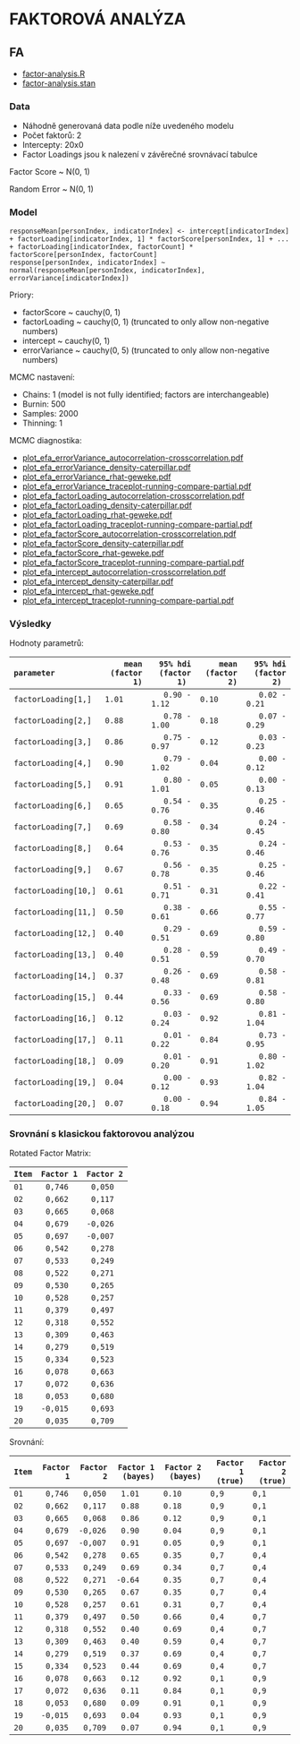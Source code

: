 FAKTOROVÁ ANALÝZA
==

## FA

 - [factor-analysis.R](./factor-analysis.R)
 - [factor-analysis.stan](./factor-analysis.stan)


### Data

- Náhodně generovaná data podle níže uvedeného modelu
- Počet faktorů: 2
- Intercepty: 20x0
- Factor Loadings jsou k nalezení v závěrečné srovnávací tabulce

Factor Score
~ N(0, 1)

Random Error
~ N(0, 1)

### Model

```
responseMean[personIndex, indicatorIndex] <- intercept[indicatorIndex] + factorLoading[indicatorIndex, 1] * factorScore[personIndex, 1] + ... + factorLoading[indicatorIndex, factorCount] * factorScore[personIndex, factorCount]
response[personIndex, indicatorIndex] ~ normal(responseMean[personIndex, indicatorIndex], errorVariance[indicatorIndex])
```

Priory:
 - factorScore ~ cauchy(0, 1)
 - factorLoading ~ cauchy(0, 1) (truncated to only allow non-negative numbers)
 - intercept ~ cauchy(0, 1)
 - errorVariance ~ cauchy(0, 5) (truncated to only allow non-negative numbers)

MCMC nastavení:
 - Chains: 1 (model is not fully identified; factors are interchangeable)
 - Burnin: 500
 - Samples: 2000
 - Thinning: 1

MCMC diagnostika:
 - [plot_efa_errorVariance_autocorrelation-crosscorrelation.pdf](../../Outputs/Factor-analysis/plot_efa_errorVariance_autocorrelation-crosscorrelation.pdf)
 - [plot_efa_errorVariance_density-caterpillar.pdf](../../Outputs/Factor-analysis/plot_efa_errorVariance_density-caterpillar.pdf)
 - [plot_efa_errorVariance_rhat-geweke.pdf](../../Outputs/Factor-analysis/plot_efa_errorVariance_rhat-geweke.pdf)
 - [plot_efa_errorVariance_traceplot-running-compare-partial.pdf](../../Outputs/Factor-analysis/plot_efa_errorVariance_traceplot-running-compare-partial.pdf)
 - [plot_efa_factorLoading_autocorrelation-crosscorrelation.pdf](../../Outputs/Factor-analysis/plot_efa_factorLoading_autocorrelation-crosscorrelation.pdf)
 - [plot_efa_factorLoading_density-caterpillar.pdf](../../Outputs/Factor-analysis/plot_efa_factorLoading_density-caterpillar.pdf)
 - [plot_efa_factorLoading_rhat-geweke.pdf](../../Outputs/Factor-analysis/plot_efa_factorLoading_rhat-geweke.pdf)
 - [plot_efa_factorLoading_traceplot-running-compare-partial.pdf](../../Outputs/Factor-analysis/plot_efa_factorLoading_traceplot-running-compare-partial.pdf)
 - [plot_efa_factorScore_autocorrelation-crosscorrelation.pdf](../../Outputs/Factor-analysis/plot_efa_factorScore_autocorrelation-crosscorrelation.pdf)
 - [plot_efa_factorScore_density-caterpillar.pdf](../../Outputs/Factor-analysis/plot_efa_factorScore_density-caterpillar.pdf)
 - [plot_efa_factorScore_rhat-geweke.pdf](../../Outputs/Factor-analysis/plot_efa_factorScore_rhat-geweke.pdf)
 - [plot_efa_factorScore_traceplot-running-compare-partial.pdf](../../Outputs/Factor-analysis/plot_efa_factorScore_traceplot-running-compare-partial.pdf)
 - [plot_efa_intercept_autocorrelation-crosscorrelation.pdf](../../Outputs/Factor-analysis/plot_efa_intercept_autocorrelation-crosscorrelation.pdf)
 - [plot_efa_intercept_density-caterpillar.pdf](../../Outputs/Factor-analysis/plot_efa_intercept_density-caterpillar.pdf)
 - [plot_efa_intercept_rhat-geweke.pdf](../../Outputs/Factor-analysis/plot_efa_intercept_rhat-geweke.pdf)
 - [plot_efa_intercept_traceplot-running-compare-partial.pdf](../../Outputs/Factor-analysis/plot_efa_intercept_traceplot-running-compare-partial.pdf)


### Výsledky

Hodnoty parametrů:

|` parameter          `|` mean (factor 1) `|` 95% hdi (factor 1)  `|` mean (factor 2) `|` 95% hdi (factor 2)  `|
|----------------------|------------------:|----------------------:|------------------:|----------------------:|
|` factorLoading[1,]  `|` 1.01            `|` 0.90 - 1.12         `|` 0.10            `|` 0.02 - 0.21         `|
|` factorLoading[2,]  `|` 0.88            `|` 0.78 - 1.00         `|` 0.18            `|` 0.07 - 0.29         `|
|` factorLoading[3,]  `|` 0.86            `|` 0.75 - 0.97         `|` 0.12            `|` 0.03 - 0.23         `|
|` factorLoading[4,]  `|` 0.90            `|` 0.79 - 1.02         `|` 0.04            `|` 0.00 - 0.12         `|
|` factorLoading[5,]  `|` 0.91            `|` 0.80 - 1.01         `|` 0.05            `|` 0.00 - 0.13         `|
|` factorLoading[6,]  `|` 0.65            `|` 0.54 - 0.76         `|` 0.35            `|` 0.25 - 0.46         `|
|` factorLoading[7,]  `|` 0.69            `|` 0.58 - 0.80         `|` 0.34            `|` 0.24 - 0.45         `|
|` factorLoading[8,]  `|` 0.64            `|` 0.53 - 0.76         `|` 0.35            `|` 0.24 - 0.46         `|
|` factorLoading[9,]  `|` 0.67            `|` 0.56 - 0.78         `|` 0.35            `|` 0.25 - 0.46         `|
|` factorLoading[10,] `|` 0.61            `|` 0.51 - 0.71         `|` 0.31            `|` 0.22 - 0.41         `|
|` factorLoading[11,] `|` 0.50            `|` 0.38 - 0.61         `|` 0.66            `|` 0.55 - 0.77         `|
|` factorLoading[12,] `|` 0.40            `|` 0.29 - 0.51         `|` 0.69            `|` 0.59 - 0.80         `|
|` factorLoading[13,] `|` 0.40            `|` 0.28 - 0.51         `|` 0.59            `|` 0.49 - 0.70         `|
|` factorLoading[14,] `|` 0.37            `|` 0.26 - 0.48         `|` 0.69            `|` 0.58 - 0.81         `|
|` factorLoading[15,] `|` 0.44            `|` 0.33 - 0.56         `|` 0.69            `|` 0.58 - 0.80         `|
|` factorLoading[16,] `|` 0.12            `|` 0.03 - 0.24         `|` 0.92            `|` 0.81 - 1.04         `|
|` factorLoading[17,] `|` 0.11            `|` 0.01 - 0.22         `|` 0.84            `|` 0.73 - 0.95         `|
|` factorLoading[18,] `|` 0.09            `|` 0.01 - 0.20         `|` 0.91            `|` 0.80 - 1.02         `|
|` factorLoading[19,] `|` 0.04            `|` 0.00 - 0.12         `|` 0.93            `|` 0.82 - 1.04         `|
|` factorLoading[20,] `|` 0.07            `|` 0.00 - 0.18         `|` 0.94            `|` 0.84 - 1.05         `|



### Srovnání s klasickou faktorovou analýzou

Rotated Factor Matrix:

|` Item `|` Factor 1 `|` Factor 2 `|
|--------|-----------:|-----------:|
|` 01   `|`  0,746   `|`  0,050   `|
|` 02   `|`  0,662   `|`  0,117   `|
|` 03   `|`  0,665   `|`  0,068   `|
|` 04   `|`  0,679   `|` -0,026   `|
|` 05   `|`  0,697   `|` -0,007   `|
|` 06   `|`  0,542   `|`  0,278   `|
|` 07   `|`  0,533   `|`  0,249   `|
|` 08   `|`  0,522   `|`  0,271   `|
|` 09   `|`  0,530   `|`  0,265   `|
|` 10   `|`  0,528   `|`  0,257   `|
|` 11   `|`  0,379   `|`  0,497   `|
|` 12   `|`  0,318   `|`  0,552   `|
|` 13   `|`  0,309   `|`  0,463   `|
|` 14   `|`  0,279   `|`  0,519   `|
|` 15   `|`  0,334   `|`  0,523   `|
|` 16   `|`  0,078   `|`  0,663   `|
|` 17   `|`  0,072   `|`  0,636   `|
|` 18   `|`  0,053   `|`  0,680   `|
|` 19   `|` -0,015   `|`  0,693   `|
|` 20   `|`  0,035   `|`  0,709   `|


Srovnání:

|` Item `|` Factor 1 `|` Factor 2 `|` Factor 1 (bayes) `|` Factor 2 (bayes) `|` Factor 1 (true) `|` Factor 2 (true) `|
|--------|-----------:|-----------:|-------------------:|-------------------:|------------------:|------------------:|
|` 01   `|`  0,746   `|`  0,050   `|`  1.01            `|` 0.10             `|` 0,9             `|` 0,1             `|
|` 02   `|`  0,662   `|`  0,117   `|`  0.88            `|` 0.18             `|` 0,9             `|` 0,1             `|
|` 03   `|`  0,665   `|`  0,068   `|`  0.86            `|` 0.12             `|` 0,9             `|` 0,1             `|
|` 04   `|`  0,679   `|` -0,026   `|`  0.90            `|` 0.04             `|` 0,9             `|` 0,1             `|
|` 05   `|`  0,697   `|` -0,007   `|`  0.91            `|` 0.05             `|` 0,9             `|` 0,1             `|
|` 06   `|`  0,542   `|`  0,278   `|`  0.65            `|` 0.35             `|` 0,7             `|` 0,4             `|
|` 07   `|`  0,533   `|`  0,249   `|`  0.69            `|` 0.34             `|` 0,7             `|` 0,4             `|
|` 08   `|`  0,522   `|`  0,271   `|` -0.64            `|` 0.35             `|` 0,7             `|` 0,4             `|
|` 09   `|`  0,530   `|`  0,265   `|`  0.67            `|` 0.35             `|` 0,7             `|` 0,4             `|
|` 10   `|`  0,528   `|`  0,257   `|`  0.61            `|` 0.31             `|` 0,7             `|` 0,4             `|
|` 11   `|`  0,379   `|`  0,497   `|`  0.50            `|` 0.66             `|` 0,4             `|` 0,7             `|
|` 12   `|`  0,318   `|`  0,552   `|`  0.40            `|` 0.69             `|` 0,4             `|` 0,7             `|
|` 13   `|`  0,309   `|`  0,463   `|`  0.40            `|` 0.59             `|` 0,4             `|` 0,7             `|
|` 14   `|`  0,279   `|`  0,519   `|`  0.37            `|` 0.69             `|` 0,4             `|` 0,7             `|
|` 15   `|`  0,334   `|`  0,523   `|`  0.44            `|` 0.69             `|` 0,4             `|` 0,7             `|
|` 16   `|`  0,078   `|`  0,663   `|`  0.12            `|` 0.92             `|` 0,1             `|` 0,9             `|
|` 17   `|`  0,072   `|`  0,636   `|`  0.11            `|` 0.84             `|` 0,1             `|` 0,9             `|
|` 18   `|`  0,053   `|`  0,680   `|`  0.09            `|` 0.91             `|` 0,1             `|` 0,9             `|
|` 19   `|` -0,015   `|`  0,693   `|`  0.04            `|` 0.93             `|` 0,1             `|` 0,9             `|
|` 20   `|`  0,035   `|`  0,709   `|`  0.07            `|` 0.94             `|` 0,1             `|` 0,9             `|
